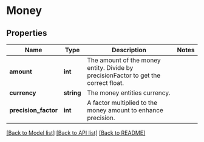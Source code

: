 # Money

## Properties
Name | Type | Description | Notes
------------ | ------------- | ------------- | -------------
**amount** | **int** | The amount of the money entity. Divide by precisionFactor to get the correct float. | 
**currency** | **string** | The money entities currency. | 
**precision_factor** | **int** | A factor multiplied to the money amount to enhance precision. | 

[[Back to Model list]](../README.md#documentation-for-models) [[Back to API list]](../README.md#documentation-for-api-endpoints) [[Back to README]](../README.md)


